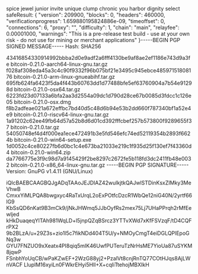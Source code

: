spice jewel junior invite unique clump chronic you harbor dignity select safeResult: {
  "version": 209900,
  "blocks": 0,
  "headers": 460000,
  "verificationprogress": 1.659880195824886e-09,
  "timeoffset": 0,
  "connections": 6,
  "proxy": "",
  "difficulty": 1,
  "chain": "main",
  "relayfee": 0.00001000,
  "warnings": "This is a pre-release test build - use at your own risk - do not use for mining or merchant applications"
}-----BEGIN PGP SIGNED MESSAGE-----
Hash: SHA256

43416854330914992bbba2d0e9adf2a6fff4130be9af8ae2ef1186e743d9a3fe  bitcoin-0.21.0-aarch64-linux-gnu.tar.gz
f028af308eda45a3c4c90f9332f96b075bf21e3495c945ebce48597151808176  bitcoin-0.21.0-arm-linux-gnueabihf.tar.gz
695fb624fa6423f5da4f443b60763dd1d77488bfe5ef63760904a7b54e91298d  bitcoin-0.21.0-osx64.tar.gz
6223fd23d07133a6bfa2aa3d2554a09dc1d790d28ce67b0085d3fdcc1c126e05  bitcoin-0.21.0-osx.dmg
f8b2adfeae021a672effbc7bd40d5c48d6b94e53b2dd660f787340bf1a52e4e9  bitcoin-0.21.0-riscv64-linux-gnu.tar.gz
1a91202c62ee49fb64d57a52b8d6d01cd392fffcbef257b573800f9289655f37  bitcoin-0.21.0.tar.gz
54050748ef4d4f000ea1ece472491b3e5fd546efc74ed52119354b2893f6624b  bitcoin-0.21.0-win64-setup.exe
1d0052c4ce80227fb6d0bc1c4e673ba21033e219c1f935d25f130ef7f43360d4  bitcoin-0.21.0-win64.zip
da7766775e3f9c98d7a9145429f2be8297c2672fe5b118fd3dc2411fb48e0032  bitcoin-0.21.0-x86_64-linux-gnu.tar.gz
-----BEGIN PGP SIGNATURE-----
Version: GnuPG v1.4.11 (GNU/Linux)

iQIcBAEBCAAGBQJgADqTAAoJEJDIAZ42wulkjtkQAJwlSTDinKsxZIMky3MeVhwB
CmxxYiMLPQA8bwgxyc4RaTxUrqL2oExPOtfcDzcR1WbQe12niG40N/2yrtf66lG9
KbSsQD6nKat9B3mCk9/jNkJHWmq5JJbOyfRs2mex75Lj7UHaPPrqh2rMfEewljed
kHkDuaqeqYlTAh981WqLD+l5jnpQZqBSrcz3YTTvXWd7xKfFSVzqF/tD4CQFrPX2
9b2BLzA/u+29Z3s+zio1l5c7fikNDd404T5U/y+NMOyCmgT4eiDGLQPlEpoGNq3w
GYU7FNZUO9xXeatx4PI8qiq5mIK46UwfPUTeruTzNrHsME7YioUa87uSYKM8jqwP
FSnbhYoUqCB/wPaKZwEF+2WzG88yj2+PzalVt8cnjRnTQ77COtHJqs8AjLWnVACF
LluplM16xyiLn0FWkrEHyi5HlI+X+cqIiTtehojMBXIkH
